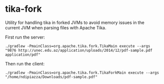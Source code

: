 # tika-fork
Utility for handling tika in forked JVMs to avoid memory issues in the current JVM when parsing files with Apache Tika.


First run the server:

```
./gradlew -PmainClass=org.apache.tika.fork.TikaMain execute --args "9876 http://unec.edu.az/application/uploads/2014/12/pdf-sample.pdf application/pdf"
```

Then run the client:

```
./gradlew -PmainClass=org.apache.tika.fork.TikaForkMain execute --args "/home/ndipiazza/Downloads/pdf-sample.pdf"
```

